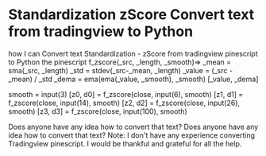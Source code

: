 
# Standardization zScore Convert text from tradingview to Python

how I can Convert text Standardization - zScore from tradingview  pinescript to Python
the  pinescript
f_zscore(_src, _length, _smooth)=>
    _mean = sma(_src, _length)
    _std = stdev(_src-_mean, _length)
    _value = (_src - _mean) / _std
    _dema = ema(ema(_value, _smooth), _smooth)
    [_value, _dema]

smooth = input(3)
[z0, d0] = f_zscore(close, input(6), smooth)
[z1, d1] = f_zscore(close, input(14), smooth)
[z2, d2] = f_zscore(close, input(26), smooth)
[z3, d3] = f_zscore(close, input(100), smooth)

Does anyone have any idea how to convert that text?
Does anyone have any idea how to convert that text?
Note: I don't have any experience converting Tradingview  pinescript.
I would be thankful and grateful for all the help.

        